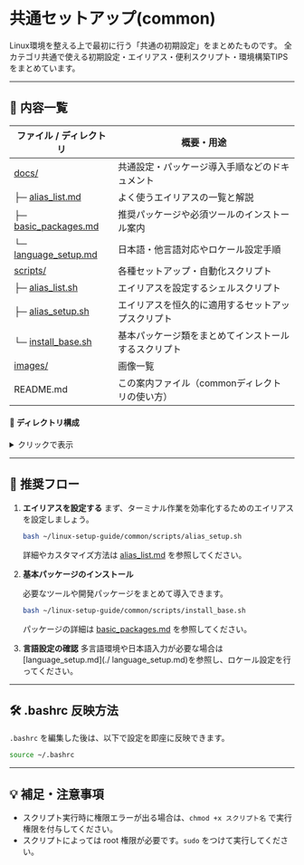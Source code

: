 # 共通セットアップ(common)

Linux環境を整える上で最初に行う「共通の初期設定」をまとめたものです。
全カテゴリ共通で使える初期設定・エイリアス・便利スクリプト・環境構築TIPSをまとめています。

---

## 📄 内容一覧

| ファイル / ディレクトリ               | 概要・用途                                                 |
|--------------------------------------|------------------------------------------------------------|
| [docs/](./docs/)                     | 共通設定・パッケージ導入手順などのドキュメント   |
| ├─ [alias_list.md](./docs/alias_list.md)       | よく使うエイリアスの一覧と解説                       |
| ├─ [basic_packages.md](./docs/basic_packages.md) | 推奨パッケージや必須ツールのインストール案内            |
| └─ [language_setup.md](./docs/language_setup.md) | 日本語・他言語対応やロケール設定手順                     |
| [scripts/](./scripts/)               | 各種セットアップ・自動化スクリプト                         |
| ├─ [alias_list.sh](./scripts/alias_list.sh)     | エイリアスを設定するシェルスクリプト                     |
| ├─ [alias_setup.sh](./scripts/alias_setup.sh)   | エイリアスを恒久的に適用するセットアップスクリプト       |
| └─ [install_base.sh](./scripts/install_base.sh) | 基本パッケージ類をまとめてインストールするスクリプト     |
| [images/](./images/)                 | 画像一覧               |
| README.md                            | この案内ファイル（commonディレクトリの使い方）

#### 📂 ディレクトリ構成

<details>
<summary>クリックで表示</summary>

```plaintext
./
├── README.md
├── docs/
│   ├── alias_list.md
│   ├── basic_packages.md
│   └── language_setup.md
├── images/
└── scripts/
    ├── alias_list.sh
    ├── alias_setup.sh
    └── install_base.sh
```
</details>

---

## 🚀 推奨フロー

1. **エイリアスを設定する**
    まず、ターミナル作業を効率化するためのエイリアスを設定しましょう。

    ```bash
    bash ~/linux-setup-guide/common/scripts/alias_setup.sh
    ```

    詳細やカスタマイズ方法は [alias_list.md](./alias_list.md) を参照してください。

2. **基本パッケージのインストール**

    必要なツールや開発パッケージをまとめて導入できます。

    ```bash
    bash ~/linux-setup-guide/common/scripts/install_base.sh
    ```

    パッケージの詳細は [basic_packages.md](basic_packages.md) を参照してください。

1. **言語設定の確認**
    多言語環境や日本語入力が必要な場合は[language_setup.md](./  language_setup.md)を参照し、ロケール設定を行ってください。


---

## 🛠 .bashrc 反映方法

`.bashrc` を編集した後は、以下で設定を即座に反映できます。

```bash
source ~/.bashrc
```

---

## 💡 補足・注意事項

- スクリプト実行時に権限エラーが出る場合は、`chmod +x スクリプト名` で実行権限を付与してください。
- スクリプトによっては root 権限が必要です。`sudo` をつけて実行してください。
